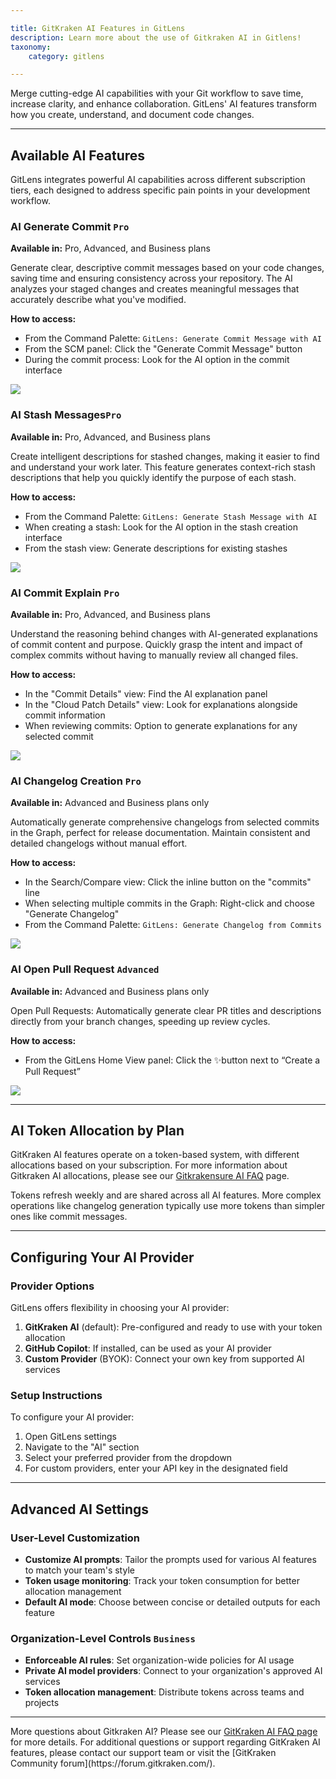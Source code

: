 ```yaml
---

title: GitKraken AI Features in GitLens
description: Learn more about the use of Gitkraken AI in Gitlens!
taxonomy:
    category: gitlens

---
```


Merge cutting-edge AI capabilities with your Git workflow to save time, increase clarity, and enhance collaboration. GitLens' AI features transform how you create, understand, and document code changes.

---

## Available AI Features

GitLens integrates powerful AI capabilities across different subscription tiers, each designed to address specific pain points in your development workflow.

### AI Generate Commit `Pro`
**Available in:** Pro, Advanced, and Business plans

Generate clear, descriptive commit messages based on your code changes, saving time and ensuring consistency across your repository. The AI analyzes your staged changes and creates meaningful messages that accurately describe what you've modified.

**How to access:**
- From the Command Palette: `GitLens: Generate Commit Message with AI`
- From the SCM panel: Click the "Generate Commit Message" button
- During the commit process: Look for the AI option in the commit interface

<img src="/wp-content/uploads/GL-ai-commit-generate.png" class="help-center-img img-bordered">

### AI Stash Messages`Pro`
**Available in:** Pro, Advanced, and Business plans

Create intelligent descriptions for stashed changes, making it easier to find and understand your work later. This feature generates context-rich stash descriptions that help you quickly identify the purpose of each stash.

**How to access:**
- From the Command Palette: `GitLens: Generate Stash Message with AI`
- When creating a stash: Look for the AI option in the stash creation interface
- From the stash view: Generate descriptions for existing stashes

<img src="/wp-content/uploads/GL-ai-stash.png" class="help-center-img img-bordered">

### AI Commit Explain `Pro`
**Available in:** Pro, Advanced, and Business plans

Understand the reasoning behind changes with AI-generated explanations of commit content and purpose. Quickly grasp the intent and impact of complex commits without having to manually review all changed files.

**How to access:**
- In the "Commit Details" view: Find the AI explanation panel
- In the "Cloud Patch Details" view: Look for explanations alongside commit information
- When reviewing commits: Option to generate explanations for any selected commit

<img src="/wp-content/uploads/GL-ai-commit-explain.png" class="help-center-img img-bordered">

### AI Changelog Creation `Pro`
**Available in:** Advanced and Business plans only

Automatically generate comprehensive changelogs from selected commits in the Graph, perfect for release documentation. Maintain consistent and detailed changelogs without manual effort.

**How to access:**
- In the Search/Compare view: Click the inline button on the "commits" line
- When selecting multiple commits in the Graph: Right-click and choose "Generate Changelog"
- From the Command Palette: `GitLens: Generate Changelog from Commits`

<img src="/wp-content/uploads/GL-ai-generate-changelog.png" class="help-center-img img-bordered">

### AI Open Pull Request `Advanced`
**Available in:** Advanced and Business plans only

Open Pull Requests: Automatically generate clear PR titles and descriptions directly from your branch changes, speeding up review cycles.

**How to access:**
- From the GitLens Home View panel: Click the ✨button next to “Create a Pull Request”

<img src="/wp-content/uploads/GL-ai-create-pr.png" class="help-center-img img-bordered">

---
## AI Token Allocation by Plan

GitKraken AI features operate on a token-based system, with different allocations based on your subscription. For more information about Gitkraken AI allocations, please see our [Gitkrakensure AI FAQ](https://help.gitkraken.com/general/gitkraken-ai-faq) page.

Tokens refresh weekly and are shared across all AI features. More complex operations like changelog generation typically use more tokens than simpler ones like commit messages.

---
## Configuring Your AI Provider

### Provider Options

GitLens offers flexibility in choosing your AI provider:

1. **GitKraken AI** (default): Pre-configured and ready to use with your token allocation
2. **GitHub Copilot**: If installed, can be used as your AI provider
3. **Custom Provider** (BYOK): Connect your own key from supported AI services

### Setup Instructions

To configure your AI provider:
1. Open GitLens settings
2. Navigate to the "AI" section
3. Select your preferred provider from the dropdown
4. For custom providers, enter your API key in the designated field

---
## Advanced AI Settings
### User-Level Customization

- **Customize AI prompts**: Tailor the prompts used for various AI features to match your team's style
- **Token usage monitoring**: Track your token consumption for better allocation management
- **Default AI mode**: Choose between concise or detailed outputs for each feature

### Organization-Level Controls `Business`

- **Enforceable AI rules**: Set organization-wide policies for AI usage
- **Private AI model providers**: Connect to your organization's approved AI services
- **Token allocation management**: Distribute tokens across teams and projects

---
<div class='callout callout--basic'>
    <p>More questions about Gitkraken AI? Please see our <a href="https://help.gitkraken.com/general/gitkraken-ai-faq/">GitKraken AI FAQ page</a> for more details. For additional questions or support regarding GitKraken AI features, please contact our support team or visit the [GitKraken Community forum](https://forum.gitkraken.com/).</p>
</div>